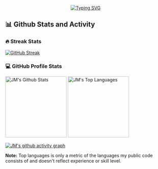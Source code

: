 <p align="center">
  <a href="https://git.io/typing-svg"><img src="https://readme-typing-svg.demolab.com?font=Fira+Code&pause=1000&center=true&width=500&lines=10%2B+years+of+coding+experience;Always+learning+new+things;Full-stack+Web+Developer;.Net+Developer" alt="Typing SVG" /></a>
</p>

<h2>📊 Github Stats and Activity</h2>

<h3>🔥 Streak Stats</h3>

<!-- GitHub Readme Streak Stats - https://github.com/DenverCoder1/github-readme-streak-stats -->
[![GitHub Streak](https://streak-stats.demolab.com?user=rns-jey&theme=dark&hide_border=true)](https://git.io/streak-stats)

<h3>💻 GitHub Profile Stats</h3>

<!-- https://github.com/anuraghazra/github-readme-stats -->
<a href="https://github.com/anuraghazra/github-readme-stats"><img alt="JM's Github Stats" src="https://denvercoder1-github-readme-stats.vercel.app/api/?username=rns-jey&show_icons=true&include_all_commits=true&count_private=true&theme=dark&hide_border=true&bg_color=1F222E&title_color=F85D7F&icon_color=F8D866" height="192px"/></a>
<a href="https://github.com/anuraghazra/github-readme-stats"><img alt="JM's Top Languages" src="https://github-readme-stats.vercel.app/api/top-langs/?username=rns-jey&langs_count=8&layout=compact&theme=dark&hide_border=true&bg_color=1F222E&title_color=F85D7F&icon_color=F8D866&hide=Jupyter%20Notebook" height="192px"/></a>
<br/>

<!-- https://github.com/ashutosh00710/github-readme-activity-graph -->

[![JM's github activity graph](https://github-readme-activity-graph.vercel.app/graph?username=rns-jey)](https://github.com/ashutosh00710/github-readme-activity-graph)

<b>Note:</b> Top languages is only a metric of the languages my public code consists of and doesn't reflect experience or skill level.
